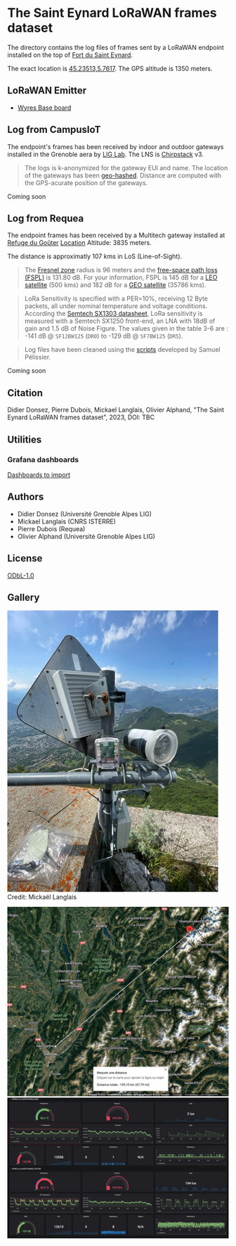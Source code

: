 # The Saint Eynard LoRaWAN frames dataset

The directory contains the log files of frames sent by a LoRaWAN endpoint installed on the top of [Fort du Saint Eynard](https://fr.wikipedia.org/wiki/Fort_du_Saint-Eynard).

The exact location is [45.23513,5.7617](https://www.openstreetmap.org/search?query=45.23513%2C5.7617#map=19/45.23513/5.76170). The GPS altitude is 1350 meters.

## LoRaWAN Emitter

* [Wyres Base board](https://github.com/CampusIoT/RIOT-wyres/blob/main/boards/wyres_base/README.md) 

## Log from CampusIoT

The endpoint's frames has been received by indoor and outdoor gateways installed in the Grenoble aera by [LIG Lab](https://www.liglab.fr/). The LNS is [Chirpstack](https://www.chirpstack.io/) v3. 

> The logs is k-anonymized for the gateway EUI and name. The location of the gateways has been [geo-hashed](https://en.wikipedia.org/wiki/Geohash). Distance are computed with the GPS-acurate position of the gateways.

Coming soon

## Log from Requea

The endpoint frames has been received by a Multitech gateway installed at [Refuge du Goûter](https://en.wikipedia.org/wiki/Go%C3%BBter_Hut) [Location](https://www.openstreetmap.org/search?query=Refuge%20du%20gouter#map=19/45.85108/6.83059) Altitude: 3835 meters.

The distance is approximatly 107 kms in LoS (Line-of-Sight).

> The [Fresnel zone](https://en.wikipedia.org/wiki/Fresnel_zone) radius is 96 meters and the [free-space path loss (FSPL)](https://en.wikipedia.org/wiki/Free-space_path_loss) is 131.80 dB. For your information, FSPL is 145 dB for a [LEO satellite](https://en.wikipedia.org/wiki/Low_Earth_orbit) (500 kms) and 182 dB for a [GEO satellite](https://en.wikipedia.org/wiki/Geostationary_orbit) (35786 kms).

> LoRa Sensitivity is specified with a PER=10%, receiving 12 Byte packets, all under nominal temperature and voltage conditions. According the [Semtech SX1303 datasheet](https://semtech.file.force.com/sfc/dist/version/download/?oid=00DE0000000JelG&ids=0682R000009MnJmQAK&d=%2Fa%2F2R000000Hlli%2FTe0cB6.fNWAPfxRfoFz38R6LOTf3sLAJhD4CpS2RwFc&operationContext=DELIVERY&asPdf=true&viewId=05H3n000002u0NoEAI&dpt=), LoRa sensitivity is measured with a Semtech SX1250 front-end, an LNA with 18dB of gain and 1.5 dB of Noise Figure. The values given in the table 3-6 are : -141 dB @ ```SF12BW125``` (```DR0```) to -129 dB @ ```SF7BW125``` (```DR5```).


> Log files have been cleaned using the [scripts](https://gitlab.inria.fr/spelissi/wisec-2022-reproductibility/-/tree/master/code) developed by Samuel Pélissier.

Coming soon

## Citation
Didier Donsez, Pierre Dubois, Mickael Langlais, Olivier Alphand, "The Saint Eynard LoRaWAN frames dataset", 2023, DOI: TBC


## Utilities

### Grafana dashboards

[Dashboards to import](./grafana)


## Authors
* Didier Donsez (Université Grenoble Alpes LIG)
* Mickael Langlais (CNRS ISTERRE)
* Pierre Dubois (Requea)
* Olivier Alphand (Université Grenoble Alpes LIG)

## License
[ODbL-1.0](LICENSE.txt)

## Gallery

![Saint Eynard](wyres_sainteynard.jpg)
Credit: Mickaël Langlais

![LOS Fort Saint Eynard - Refuge du Gouter](maps-sainteynard-gouter.jpg)
![Grafana dashboard](grafana.jpg)
